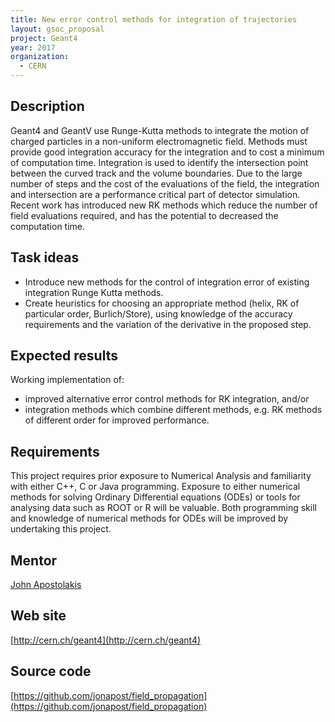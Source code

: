 ```yaml
---
title: New error control methods for integration of trajectories
layout: gsoc_proposal
project: Geant4
year: 2017
organization:
  - CERN
---
```


## Description

Geant4 and GeantV use Runge-Kutta methods to integrate the motion of charged
particles in a non-uniform electromagnetic field. Methods must provide good
integration accuracy for the integration and to cost a minimum of computation
time. Integration is used to identify the intersection point between the curved
track and the volume boundaries. Due to the large number of steps and the cost
of the evaluations of the field, the integration and intersection are a
performance critical part of detector simulation. Recent work has introduced new
RK methods which reduce the number of field evaluations required, and has the
potential to decreased the computation time.

## Task ideas

- Introduce new methods for the control of integration error of existing
  integration Runge Kutta methods.
- Create heuristics for choosing an appropriate method (helix, RK of particular
  order, Burlich/Store), using knowledge of the accuracy requirements and the
  variation of the derivative in the proposed step.

## Expected results

Working implementation of:

- improved alternative error control methods for RK integration, and/or
- integration methods which combine different methods, e.g. RK methods of
  different order for improved performance.

## Requirements

This project requires prior exposure to Numerical Analysis and familiarity with
either C++, C or Java programming. Exposure to either numerical methods for
solving Ordinary Differential equations (ODEs) or tools for analysing data such
as ROOT or R will be valuable. Both programming skill and knowledge of numerical
methods for ODEs will be improved by undertaking this project.

## Mentor

[John Apostolakis](mailto:sft-gsoc@cern.ch)

## Web site

[http://cern.ch/geant4](http://cern.ch/geant4)

## Source code

[https://github.com/jonapost/field_propagation](https://github.com/jonapost/field_propagation)

